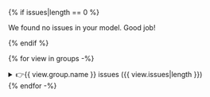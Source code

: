 {% if issues|length == 0 %}
<div class="m-4">
    <div class="p-3 bg-green-100/40 rounded-sm w-full flex align-middle">
        <p class="ml-2 my-1 text-green-50 text-sm">
            We found no issues in your model. Good job!
        </p>
    </div>
</div>
{% endif %}

{% for view in groups -%}

<details>
<summary>👉{{ view.group.name }} issues ({{ view.issues|length }})</summary>

{% for issue in view.issues -%}
{{ issue.description }}

| Level | Data slice | Metric | Deviation |
|-------|------------|--------|-----------|
| <span style="color:{% if issue.level.value == "major" %} red {% else %} orange {% endif %} "> {{ issue.level.value }} {% if issue.level.value == "major" %} 🔴 {% else %} 🟡 {% endif %} </span> | {{ issue.slicing_fn if issue.slicing_fn else "—" }} | {% if "metric" in issue.meta %}{{ issue.meta.metric }} = {{ issue.meta.metric_value|format_metric }}{% else %} "—" {% endif %} | {{ issue.meta["deviation"] if "deviation" in issue.meta else "—" }} |

{% if issue.taxonomy %}
<h4 class="font-bold text-sm mt-4">Taxonomy</h4>
{% for tag in issue.taxonomy %}
<span class="inline-block bg-blue-300/25 text-zinc-100 px-2 py-0.5 rounded-sm text-sm mr-1 my-2">
    {{ tag }}
</span>
{% endfor %}
<br />
{% endif %}

<details>
<summary> 🔍✨Examples</summary>

{% if issue.examples(3)|length %}
{{ issue.examples(issue.meta.num_examples if "num_examples" in issue.meta else 3).to_markdown(
index=not issue.meta.hide_index if "hide_index" in issue.meta
else True)|replace("\\n", "<br>")|safe }}
{% endif %}
</details>

{% endfor %}

</details>
<!-- line breaker -->
{% endfor -%}
<br />

